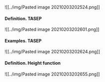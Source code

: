 ![[../img/Pasted image 20210203202524.png]]

#### Definition. TASEP

![[../img/Pasted image 20210203202601.png]]

#### Examples. TASEP

![[../img/Pasted image 20210203202624.png]]

#### Definition. Height function

![[../img/Pasted image 20210203202655.png]]